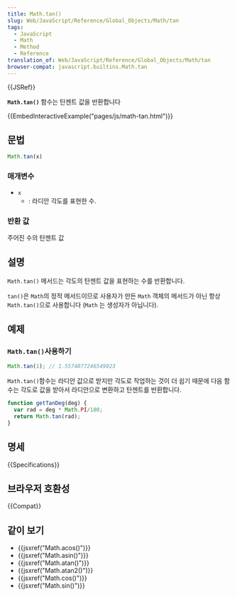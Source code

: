 ```yaml
---
title: Math.tan()
slug: Web/JavaScript/Reference/Global_Objects/Math/tan
tags:
  - JavaScript
  - Math
  - Method
  - Reference
translation_of: Web/JavaScript/Reference/Global_Objects/Math/tan
browser-compat: javascript.builtins.Math.tan
---
```


{{JSRef}}

**`Math.tan()`** 함수는 탄젠트 값을 반환합니다

{{EmbedInteractiveExample("pages/js/math-tan.html")}}

## 문법

```js
Math.tan(x)
```

### 매개변수

- `x`
  - : 라디안 각도를 표현한 수.

### 반환 값

주어진 수의 탄젠트 값

## 설명

`Math.tan()` 메서드는 각도의 탄젠트 값을 표현하는 수를 반환합니다.

`tan()`은 `Math`의 정적 메서드이므로 사용자가 만든 `Math` 객체의 메서드가 아닌 항상 `Math.tan()`으로 사용합니다 (`Math` 는 생성자가 아닙니다).

## 예제

### `Math.tan()`사용하기

```js
Math.tan(1); // 1.5574077246549023
```

`Math.tan()`함수는 라디안 값으로 받지만 각도로 작업하는 것이 더 쉽기 때문에 다음 함수는 각도로 값을 받아서 라디안으로 변환하고 탄젠트를 반환합니다.

```js
function getTanDeg(deg) {
  var rad = deg * Math.PI/180;
  return Math.tan(rad);
}
```

## 명세

{{Specifications}}

## 브라우저 호환성

{{Compat}}

## 같이 보기

- {{jsxref("Math.acos()")}}
- {{jsxref("Math.asin()")}}
- {{jsxref("Math.atan()")}}
- {{jsxref("Math.atan2()")}}
- {{jsxref("Math.cos()")}}
- {{jsxref("Math.sin()")}}
